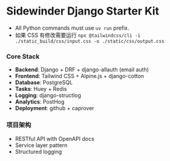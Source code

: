 # Sidewinder Django Starter Kit
- All Python commands must use `uv run` prefix.
- 如果 CSS 有修改需要运行 `npx @tailwindcss/cli -i ./static_build/css/input.css -o ./static/css/output.css`

### Core Stack
- **Backend**: Django + DRF + django-allauth (email auth)
- **Frontend**: Tailwind CSS + Alpine.js + django-cotton
- **Database**: PostgreSQL
- **Tasks**: Huey + Redis
- **Logging**: django-structlog
- **Analytics**: PostHog
- **Deployment**: github + caprover

### 项目架构
- RESTful API with OpenAPI docs
- Service layer pattern
- Structured logging